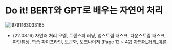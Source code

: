 # Do it! BERT와 GPT로 배우는 자연어 처리
![l9791163033165](https://user-images.githubusercontent.com/110037747/184811309-f2ab122e-2ac9-4225-b4a1-f92c541a8cbd.jpg)

- (22.08.16) 자연러 처리 모델, 트랜스퍼 러닝, 업스트림 태스크, 다운스트림 태스크, 파인튜닝, 학습 파이프라인, 토큰화, 토크나이저 (Page 12 ~ 42) [자연어_처리_이론](https://github.com/karlbulee/ML/blob/main/NLP/%EC%9E%90%EC%97%B0%EC%96%B4_%EC%B2%98%EB%A6%AC_%EC%9D%B4%EB%A1%A0.ipynb "자연어_처리_이론")

